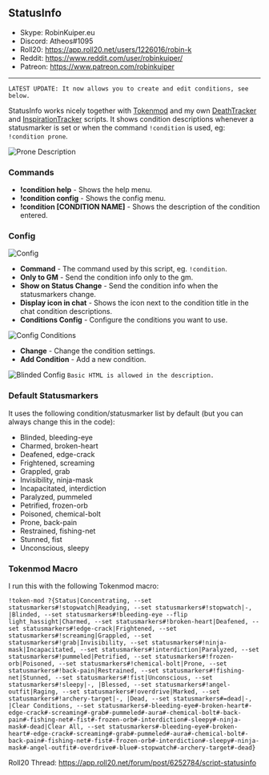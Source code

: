 ## StatusInfo

* Skype: RobinKuiper.eu
* Discord: Atheos#1095
* Roll20: https://app.roll20.net/users/1226016/robin-k
* Reddit: https://www.reddit.com/user/robinkuiper/
* Patreon: https://www.patreon.com/robinkuiper

---

```
LATEST UPDATE: It now allows you to create and edit conditions, see below.
```

StatusInfo works nicely together with [Tokenmod](https://app.roll20.net/forum/post/4225825/script-update-tokenmod-an-interface-to-adjusting-properties-of-a-token-from-a-macro-or-the-chat-area/?pageforid=4225825#post-4225825) and my own [DeathTracker](https://github.com/RobinKuiper/Roll20APIScripts/tree/master/DeathTracker) and [InspirationTracker](https://github.com/RobinKuiper/Roll20APIScripts/tree/master/InspirationTracker) scripts.
It shows condition descriptions whenever a statusmarker is set or when the command `!condition` is used, eg: `!condition prone`.

![Prone Description](https://i.imgur.com/UpBHjVh.png "Prone Description")

### Commands

* **!condition help** - Shows the help menu.
* **!condition config** - Shows the config menu.
* **!condition [CONDITION NAME]** - Shows the description of the condition entered.

### Config
![Config](https://i.imgur.com/y9DlZB6.png "Config")

* **Command** - The command used by this script, eg. `!condition`.
* **Only to GM** - Send the condition info only to the gm.
* **Show on Status Change** - Send the condition info when the statusmarkers change.
* **Display icon in chat** - Shows the icon next to the condition title in the chat condition descriptions.
* **Conditions Config** - Configure the conditions you want to use.

![Config Conditions](https://i.imgur.com/Ssb4EcW.png "Config Conditions")
* **Change** - Change the condition settings.
* **Add Condition** - Add a new condition.

![Blinded Config](https://i.imgur.com/ENFgQmF.png "Blinded Config")
`Basic HTML is allowed in the description.`

### Default Statusmarkers
It uses the following condition/statusmarker list by default (but you can always change this in the code):

* Blinded, bleeding-eye
* Charmed, broken-heart
* Deafened, edge-crack
* Frightened, screaming
* Grappled, grab
* Invisibility, ninja-mask
* Incapacitated, interdiction
* Paralyzed, pummeled
* Petrified, frozen-orb
* Poisoned, chemical-bolt
* Prone, back-pain
* Restrained, fishing-net
* Stunned, fist
* Unconscious, sleepy

### Tokenmod Macro
I run this with the following Tokenmod macro:

```
!token-mod ?{Status|Concentrating, --set statusmarkers#!stopwatch|Readying, --set statusmarkers#!stopwatch|-, |Blinded, --set statusmarkers#!bleeding-eye --flip light_hassight|Charmed, --set statusmarkers#!broken-heart|Deafened, --set statusmarkers#!edge-crack|Frightened, --set statusmarkers#!screaming|Grappled, --set statusmarkers#!grab|Invisibility, --set statusmarkers#!ninja-mask|Incapacitated, --set statusmarkers#!interdiction|Paralyzed, --set statusmarkers#!pummeled|Petrified, --set statusmarkers#!frozen-orb|Poisoned, --set statusmarkers#!chemical-bolt|Prone, --set statusmarkers#!back-pain|Restrained, --set statusmarkers#!fishing-net|Stunned, --set statusmarkers#!fist|Unconscious, --set statusmarkers#!sleepy|-, |Blessed, --set statusmarkers#!angel-outfit|Raging, --set statusmarkers#!overdrive|Marked, --set statusmarkers#!archery-target|-, |Dead, --set statusmarkers#=dead|-, |Clear Conditions, --set statusmarkers#-bleeding-eye#-broken-heart#-edge-crack#-screaming#-grab#-pummeled#-aura#-chemical-bolt#-back-pain#-fishing-net#-fist#-frozen-orb#-interdiction#-sleepy#-ninja-mask#-dead|Clear All, --set statusmarkers#-bleeding-eye#-broken-heart#-edge-crack#-screaming#-grab#-pummeled#-aura#-chemical-bolt#-back-pain#-fishing-net#-fist#-frozen-orb#-interdiction#-sleepy#-ninja-mask#-angel-outfit#-overdrive#-blue#-stopwatch#-archery-target#-dead}
```

Roll20 Thread: https://app.roll20.net/forum/post/6252784/script-statusinfo